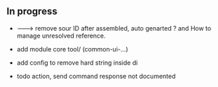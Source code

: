 ## In progress

- ---> remove sour ID after assembled, auto genarted ? and How to manage unresolved reference.
  
- add module core tool/ (common-ui-...)
- add config to remove hard string inside di

- todo action, send command response not documented